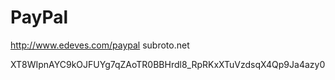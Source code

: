 # PayPal

http://www.edeves.com/paypal
subroto.net



XT8WIpnAYC9kOJFUYg7qZAoTR0BBHrdl8_RpRKxXTuVzdsqX4Qp9Ja4azy0
